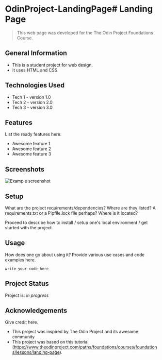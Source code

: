 # OdinProject-LandingPage# Landing Page
> This web page was developed for the The Odin Project Foundations Course.


## General Information
- This is a student project for web design.
- It uses HTML and CSS.


## Technologies Used
- Tech 1 - version 1.0
- Tech 2 - version 2.0
- Tech 3 - version 3.0


## Features
List the ready features here:
- Awesome feature 1
- Awesome feature 2
- Awesome feature 3


## Screenshots
![Example screenshot](./img/screenshot.png)
<!-- If you have screenshots you'd like to share, include them here. -->


## Setup
What are the project requirements/dependencies? Where are they listed? A requirements.txt or a Pipfile.lock file perhaps? Where is it located?

Proceed to describe how to install / setup one's local environment / get started with the project.


## Usage
How does one go about using it?
Provide various use cases and code examples here.

`write-your-code-here`


## Project Status
Project is: _in progress_ 



## Acknowledgements
Give credit here.
- This project was inspired by The Odin Project and its awesome community
- This project was based on this tutorial (https://www.theodinproject.com/paths/foundations/courses/foundations/lessons/landing-page).



